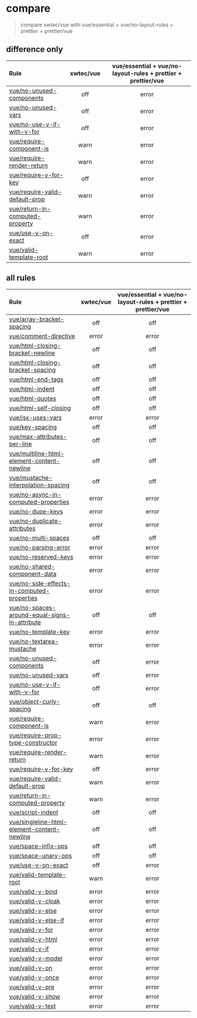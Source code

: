 # compare

> compare xwtec/vue with vue/essential + vue/no-layout-rules + prettier + prettier/vue

## difference only

| Rule                                                                                               | xwtec/vue | vue/essential + vue/no-layout-rules + prettier + prettier/vue |
| :------------------------------------------------------------------------------------------------- | :-------: | :-----------------------------------------------------------: |
| [vue/no-unused-components](https://eslint.vuejs.org/rules/no-unused-components.html)               |    off    |                             error                             |
| [vue/no-unused-vars](https://eslint.vuejs.org/rules/no-unused-vars.html)                           |    off    |                             error                             |
| [vue/no-use-v-if-with-v-for](https://eslint.vuejs.org/rules/no-use-v-if-with-v-for.html)           |    off    |                             error                             |
| [vue/require-component-is](https://eslint.vuejs.org/rules/require-component-is.html)               |   warn    |                             error                             |
| [vue/require-render-return](https://eslint.vuejs.org/rules/require-render-return.html)             |   warn    |                             error                             |
| [vue/require-v-for-key](https://eslint.vuejs.org/rules/require-v-for-key.html)                     |    off    |                             error                             |
| [vue/require-valid-default-prop](https://eslint.vuejs.org/rules/require-valid-default-prop.html)   |   warn    |                             error                             |
| [vue/return-in-computed-property](https://eslint.vuejs.org/rules/return-in-computed-property.html) |   warn    |                             error                             |
| [vue/use-v-on-exact](https://eslint.vuejs.org/rules/use-v-on-exact.html)                           |    off    |                             error                             |
| [vue/valid-template-root](https://eslint.vuejs.org/rules/valid-template-root.html)                 |   warn    |                             error                             |

## all rules

| Rule                                                                                                                           | xwtec/vue | vue/essential + vue/no-layout-rules + prettier + prettier/vue |
| :----------------------------------------------------------------------------------------------------------------------------- | :-------: | :-----------------------------------------------------------: |
| [vue/array-bracket-spacing](https://vuejs.github.io/eslint-plugin-vue/rules/array-bracket-spacing.html)                        |    off    |                              off                              |
| [vue/comment-directive](https://eslint.vuejs.org/rules/comment-directive.html)                                                 |   error   |                             error                             |
| [vue/html-closing-bracket-newline](https://eslint.vuejs.org/rules/html-closing-bracket-newline.html)                           |    off    |                              off                              |
| [vue/html-closing-bracket-spacing](https://eslint.vuejs.org/rules/html-closing-bracket-spacing.html)                           |    off    |                              off                              |
| [vue/html-end-tags](https://eslint.vuejs.org/rules/html-end-tags.html)                                                         |    off    |                              off                              |
| [vue/html-indent](https://eslint.vuejs.org/rules/html-indent.html)                                                             |    off    |                              off                              |
| [vue/html-quotes](https://eslint.vuejs.org/rules/html-quotes.html)                                                             |    off    |                              off                              |
| [vue/html-self-closing](https://eslint.vuejs.org/rules/html-self-closing.html)                                                 |    off    |                              off                              |
| [vue/jsx-uses-vars](https://eslint.vuejs.org/rules/jsx-uses-vars.html)                                                         |   error   |                             error                             |
| [vue/key-spacing](https://vuejs.github.io/eslint-plugin-vue/rules/key-spacing.html)                                            |    off    |                              off                              |
| [vue/max-attributes-per-line](https://eslint.vuejs.org/rules/max-attributes-per-line.html)                                     |    off    |                              off                              |
| [vue/multiline-html-element-content-newline](https://eslint.vuejs.org/rules/multiline-html-element-content-newline.html)       |    off    |                              off                              |
| [vue/mustache-interpolation-spacing](https://eslint.vuejs.org/rules/mustache-interpolation-spacing.html)                       |    off    |                              off                              |
| [vue/no-async-in-computed-properties](https://eslint.vuejs.org/rules/no-async-in-computed-properties.html)                     |   error   |                             error                             |
| [vue/no-dupe-keys](https://eslint.vuejs.org/rules/no-dupe-keys.html)                                                           |   error   |                             error                             |
| [vue/no-duplicate-attributes](https://eslint.vuejs.org/rules/no-duplicate-attributes.html)                                     |   error   |                             error                             |
| [vue/no-multi-spaces](https://eslint.vuejs.org/rules/no-multi-spaces.html)                                                     |    off    |                              off                              |
| [vue/no-parsing-error](https://eslint.vuejs.org/rules/no-parsing-error.html)                                                   |   error   |                             error                             |
| [vue/no-reserved-keys](https://eslint.vuejs.org/rules/no-reserved-keys.html)                                                   |   error   |                             error                             |
| [vue/no-shared-component-data](https://eslint.vuejs.org/rules/no-shared-component-data.html)                                   |   error   |                             error                             |
| [vue/no-side-effects-in-computed-properties](https://eslint.vuejs.org/rules/no-side-effects-in-computed-properties.html)       |   error   |                             error                             |
| [vue/no-spaces-around-equal-signs-in-attribute](https://eslint.vuejs.org/rules/no-spaces-around-equal-signs-in-attribute.html) |    off    |                              off                              |
| [vue/no-template-key](https://eslint.vuejs.org/rules/no-template-key.html)                                                     |   error   |                             error                             |
| [vue/no-textarea-mustache](https://eslint.vuejs.org/rules/no-textarea-mustache.html)                                           |   error   |                             error                             |
| [vue/no-unused-components](https://eslint.vuejs.org/rules/no-unused-components.html)                                           |    off    |                             error                             |
| [vue/no-unused-vars](https://eslint.vuejs.org/rules/no-unused-vars.html)                                                       |    off    |                             error                             |
| [vue/no-use-v-if-with-v-for](https://eslint.vuejs.org/rules/no-use-v-if-with-v-for.html)                                       |    off    |                             error                             |
| [vue/object-curly-spacing](https://vuejs.github.io/eslint-plugin-vue/rules/object-curly-spacing.html)                          |    off    |                              off                              |
| [vue/require-component-is](https://eslint.vuejs.org/rules/require-component-is.html)                                           |   warn    |                             error                             |
| [vue/require-prop-type-constructor](https://eslint.vuejs.org/rules/require-prop-type-constructor.html)                         |   error   |                             error                             |
| [vue/require-render-return](https://eslint.vuejs.org/rules/require-render-return.html)                                         |   warn    |                             error                             |
| [vue/require-v-for-key](https://eslint.vuejs.org/rules/require-v-for-key.html)                                                 |    off    |                             error                             |
| [vue/require-valid-default-prop](https://eslint.vuejs.org/rules/require-valid-default-prop.html)                               |   warn    |                             error                             |
| [vue/return-in-computed-property](https://eslint.vuejs.org/rules/return-in-computed-property.html)                             |   warn    |                             error                             |
| [vue/script-indent](https://eslint.vuejs.org/rules/script-indent.html)                                                         |    off    |                              off                              |
| [vue/singleline-html-element-content-newline](https://eslint.vuejs.org/rules/singleline-html-element-content-newline.html)     |    off    |                              off                              |
| [vue/space-infix-ops](https://vuejs.github.io/eslint-plugin-vue/rules/space-infix-ops.html)                                    |    off    |                              off                              |
| [vue/space-unary-ops](https://vuejs.github.io/eslint-plugin-vue/rules/space-unary-ops.html)                                    |    off    |                              off                              |
| [vue/use-v-on-exact](https://eslint.vuejs.org/rules/use-v-on-exact.html)                                                       |    off    |                             error                             |
| [vue/valid-template-root](https://eslint.vuejs.org/rules/valid-template-root.html)                                             |   warn    |                             error                             |
| [vue/valid-v-bind](https://eslint.vuejs.org/rules/valid-v-bind.html)                                                           |   error   |                             error                             |
| [vue/valid-v-cloak](https://eslint.vuejs.org/rules/valid-v-cloak.html)                                                         |   error   |                             error                             |
| [vue/valid-v-else](https://eslint.vuejs.org/rules/valid-v-else.html)                                                           |   error   |                             error                             |
| [vue/valid-v-else-if](https://eslint.vuejs.org/rules/valid-v-else-if.html)                                                     |   error   |                             error                             |
| [vue/valid-v-for](https://eslint.vuejs.org/rules/valid-v-for.html)                                                             |   error   |                             error                             |
| [vue/valid-v-html](https://eslint.vuejs.org/rules/valid-v-html.html)                                                           |   error   |                             error                             |
| [vue/valid-v-if](https://eslint.vuejs.org/rules/valid-v-if.html)                                                               |   error   |                             error                             |
| [vue/valid-v-model](https://eslint.vuejs.org/rules/valid-v-model.html)                                                         |   error   |                             error                             |
| [vue/valid-v-on](https://eslint.vuejs.org/rules/valid-v-on.html)                                                               |   error   |                             error                             |
| [vue/valid-v-once](https://eslint.vuejs.org/rules/valid-v-once.html)                                                           |   error   |                             error                             |
| [vue/valid-v-pre](https://eslint.vuejs.org/rules/valid-v-pre.html)                                                             |   error   |                             error                             |
| [vue/valid-v-show](https://eslint.vuejs.org/rules/valid-v-show.html)                                                           |   error   |                             error                             |
| [vue/valid-v-text](https://eslint.vuejs.org/rules/valid-v-text.html)                                                           |   error   |                             error                             |
